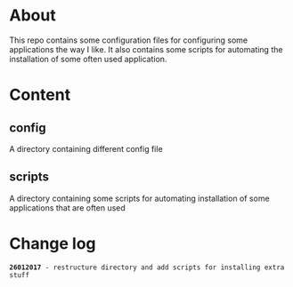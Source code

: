 # About
This repo contains some configuration files for configuring some applications the way I like.
It also contains some scripts for automating the installation of some often used application.

# Content
## config
A directory containing different config file

## scripts
A directory containing some scripts for automating installation of some applications that are often used

# Change log
**`26012017`**` - restructure directory and add scripts for installing extra stuff`

